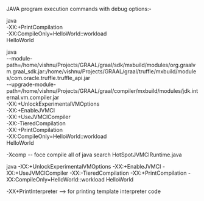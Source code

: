 JAVA program execution commands with debug options:-

java \
  -XX:+PrintCompilation \
  -XX:CompileOnly=HelloWorld::workload \
  HelloWorld



java \
  --module-path=/home/vishnu/Projects/GRAAL/graal/sdk/mxbuild/modules/org.graalvm.graal_sdk.jar:/home/vishnu/Projects/GRAAL/graal/truffle/mxbuild/modules/com.oracle.truffle.truffle_api.jar \
  --upgrade-module-path=/home/vishnu/Projects/GRAAL/graal/compiler/mxbuild/modules/jdk.internal.vm.compiler.jar \
  -XX:+UnlockExperimentalVMOptions \
  -XX:+EnableJVMCI \
  -XX:+UseJVMCICompiler \
  -XX:-TieredCompilation \
  -XX:+PrintCompilation \
  -XX:CompileOnly=HelloWorld::workload \
  HelloWorld


-Xcomp  -- foce compile all of java
search HotSpotJVMCIRuntime.java

java -XX:+UnlockExperimentalVMOptions   -XX:+EnableJVMCI   -XX:+UseJVMCICompiler   -XX:-TieredCompilation   -XX:+PrintCompilation   -XX:CompileOnly=HelloWorld::workload HelloWorld

-XX+PrintInterpreter  --> for printing template interpreter code
